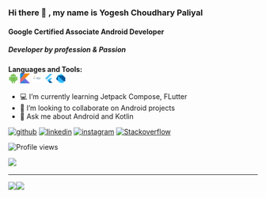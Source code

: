 <!--
**yogeshpaliyal/yogeshpaliyal** is a ✨ _special_ ✨ repository because its `README.md` (this file) appears on your GitHub profile.

Here are some ideas to get you started:

- 🔭 I’m currently working on ...
- 🌱 I’m currently learning ...
- 👯 I’m looking to collaborate on ...
- 🤔 I’m looking for help with ...
- 💬 Ask me about ...
- 📫 How to reach me: ...
- 😄 Pronouns: ...
- ⚡ Fun fact: ...
-->

### Hi there 👋 , my name is Yogesh Choudhary Paliyal
#### Google Certified Associate Android Developer
##### Developer by profession & Passion


**Languages and Tools:**  
<code><img height="20" src="https://raw.githubusercontent.com/github/explore/80688e429a7d4ef2fca1e82350fe8e3517d3494d/topics/android/android.png"></code>
<code><img height="20" src="https://raw.githubusercontent.com/github/explore/80688e429a7d4ef2fca1e82350fe8e3517d3494d/topics/kotlin/kotlin.png"></code>
<code><img height="20" src="https://raw.githubusercontent.com/github/explore/80688e429a7d4ef2fca1e82350fe8e3517d3494d/topics/java/java.png"></code>
<code><img height="20" src="https://raw.githubusercontent.com/github/explore/80688e429a7d4ef2fca1e82350fe8e3517d3494d/topics/flutter/flutter.png"></code>
<code><img height="20" src="https://raw.githubusercontent.com/github/explore/80688e429a7d4ef2fca1e82350fe8e3517d3494d/topics/dart/dart.png"></code>

- 💻  I’m currently learning Jetpack Compose, FLutter
- 👯  I’m looking to collaborate on Android projects
- 💬  Ask me about Android and Kotlin

[<img src='https://cdn.jsdelivr.net/npm/simple-icons@3.0.1/icons/github.svg' alt='github' height='30'>](https://github.com/yogeshpaliyal) [<img src='https://cdn.jsdelivr.net/npm/simple-icons@3.0.1/icons/linkedin.svg' alt='linkedin' height='30'>](https://www.linkedin.com/in/yogeshpaliyal/) [<img src='https://cdn.jsdelivr.net/npm/simple-icons@3.0.1/icons/instagram.svg' alt='instagram' height='30'>](https://www.instagram.com/yogeshpaliyal/) [<img src='https://cdn.jsdelivr.net/npm/simple-icons@3.0.1/icons/stackoverflow.svg' alt='Stackoverflow' height='30'>](https://stackoverflow.com/users/7955352/yogesh-paliyal)

![Profile views](https://gpvc.arturio.dev/yogeshpaliyal)

<a href="https://github.com/ryo-ma/github-profile-trophy">
<img width=800 src="https://github-profile-trophy.vercel.app/?username=yogeshpaliyal&column=6"/>
</a>

---

<div>
<img height="170" align="left" src="https://github-readme-stats.vercel.app/api?username=yogeshpaliyal&count_private=true&include_all_commits=true" />
<img src="https://github-readme-stats.vercel.app/api/top-langs/?username=yogeshpaliyal&layout=compact" />
</div>
